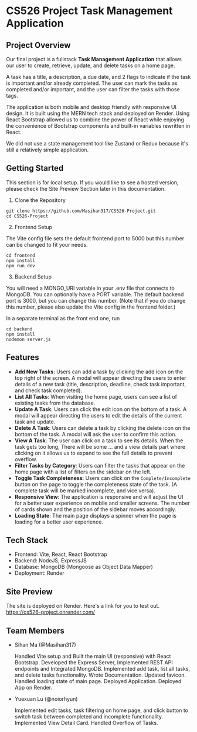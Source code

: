 # CS526 Project Task Management Application

## Project Overview
Our final project is a fullstack **Task Management Application** that allows our user to create, retrieve, update, and delete tasks on a home page.

A task has a title, a description, a due date, and 2 flags to indicate if the task is important and/or already completed. The user can mark the tasks as completed and/or important, and the user can filter the tasks with those tags.

The application is both mobile and desktop friendly with responsive UI design. It is built using the MERN tech stack and deployed on Render. Using React Bootstrap allowed us to combine the power of React while enjoying the convenience of Bootstrap components and built-in variables rewritten in React.

We did not use a state management tool like Zustand or Redux because it's still a relatively simple application.

## Getting Started
This section is for local setup. If you would like to see a hosted version, please check the Site Preview Section later in this documentation.

1. Clone the Repository

```
git clone https://github.com/Masihan317/CS526-Project.git
cd CS526-Project
```

2. Frontend Setup

The Vite config file sets the default frontend port to 5000 but this number can be changed to fit your needs.
```
cd frontend
npm install
npm run dev
```

3. Backend Setup

You will need a MONGO_URI variable in your .env file that connects to MongoDB. You can optionally have a PORT variable. The default backend port is 3000, but you can change this number. (Note that if you do change this number, please also update the Vite config in the frontend folder.)

In a separate terminal as the front end one, run
```
cd backend
npm install
nodemon server.js
```

## Features
- **Add New Tasks**: Users can add a task by clicking the add icon on the top right of the screen. A modal will appear directing the users to enter details of a new task (title, description, deadline, check task important, and check task completed).
- **List All Tasks**: When visiting the home page, users can see a list of existing tasks from the database.
- **Update A Task**: Users can click the edit icon on the bottom of a task. A modal will appear directing the users to edit the details of the current task and update.
- **Delete A Task**: Users can delete a task by clicking the delete icon on the bottom of the task. A modal will ask the user to confirm this action.
- **View A Task**: The user can click on a task to see its details. When the task gets too long, There will be some ... and a view details part where clicking on it allows us to expand to see the full details to prevent overflow.
- **Filter Tasks by Category**: Users can filter the tasks that appear on the home page with a list of filters on the sidebar on the left.
- **Toggle Task Completeness**: Users can click on the `Complete/Incomplete` button on the page to toggle the completeness state of the task. (A complete task will be marked incomplete, and vice versa).
- **Responsive View**: The application is responsive and will adjust the UI for a better user experience on mobile and smaller screens. The number of cards shown and the position of the sidebar moves accordingly.
- **Loading State**: The main page displays a spinner when the page is loading for a better user experience.

## Tech Stack
- Frontend: Vite, React, React Bootstrap
- Backend: NodeJS, ExpressJS
- Database: MongoDB (Mongoose as Object Data Mapper)
- Deployment: Render

## Site Preview
The site is deployed on Render. Here's a link for you to test out.
https://cs526-project.onrender.com/

## Team Members
- Sihan Ma (@Masihan317)

  Handled Vite setup and Built the main UI (responsive) with React Bootstrap. Developed the Express Server, Implemented REST API endpoints and Integrated MongoDB. Implemented add task, list all tasks, and delete tasks functionality. Wrote Documentation. Updated favicon. Handled loading state of main page. Deployed Application. Deployed App on Render.

- Yuexuan Lu (@noiorhyun)

  Implemented edit tasks, task filtering on home page, and click button to switch task between completed and incomplete functionality. Implemented View Detail Card. Handled Overflow of Tasks.